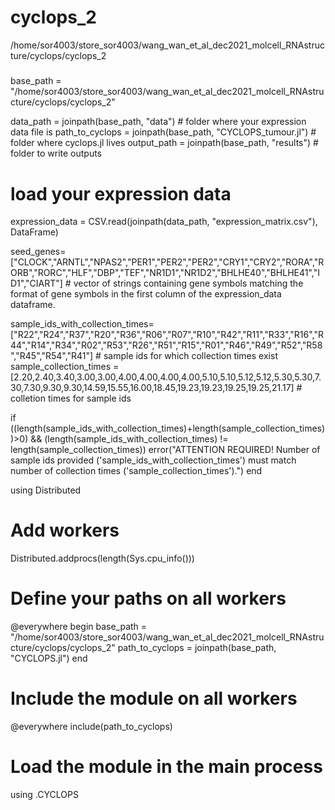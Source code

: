 # cyclops_2
/home/sor4003/store_sor4003/wang_wan_et_al_dec2021_molcell_RNAstructure/cyclops/cyclops_2

#####
base_path = "/home/sor4003/store_sor4003/wang_wan_et_al_dec2021_molcell_RNAstructure/cyclops/cyclops_2"

data_path = joinpath(base_path, "data")            # folder where your expression data file is
path_to_cyclops = joinpath(base_path, "CYCLOPS_tumour.jl")  # folder where cyclops.jl lives
output_path = joinpath(base_path, "results")      # folder to write outputs

# load your expression data
expression_data = CSV.read(joinpath(data_path, "expression_matrix.csv"), DataFrame)

seed_genes=["CLOCK","ARNTL","NPAS2","PER1","PER2","PER2","CRY1","CRY2","RORA","RORB","RORC","HLF","DBP","TEF","NR1D1","NR1D2","BHLHE40","BHLHE41","ID1","CIART"] # vector of strings containing gene symbols matching the format of gene symbols in the first column of the expression_data dataframe.

sample_ids_with_collection_times=["R22","R24","R37","R20","R36","R06","R07","R10","R42","R11","R33","R16","R44","R14","R34","R02","R53","R26","R51","R15","R01","R46","R49","R52","R58","R45","R54","R41"] # sample ids for which collection times exist
sample_collection_times = [2.20,2.40,3.40,3.00,3.00,4.00,4.00,4.00,4.00,5.10,5.10,5.12,5.12,5.30,5.30,7.30,7.30,9.30,9.30,14.59,15.55,16.00,18.45,19.23,19.23,19.25,19.25,21.17] # colletion times for sample ids

if ((length(sample_ids_with_collection_times)+length(sample_collection_times))>0) && (length(sample_ids_with_collection_times) != length(sample_collection_times))
    error("ATTENTION REQUIRED! Number of sample ids provided (\'sample_ids_with_collection_times\') must match number of collection times (\'sample_collection_times\').")
end




using Distributed

# Add workers
Distributed.addprocs(length(Sys.cpu_info()))

# Define your paths on all workers
@everywhere begin
    base_path = "/home/sor4003/store_sor4003/wang_wan_et_al_dec2021_molcell_RNAstructure/cyclops/cyclops_2"
    path_to_cyclops = joinpath(base_path, "CYCLOPS.jl")
end

# Include the module on all workers
@everywhere include(path_to_cyclops)

# Load the module in the main process
using .CYCLOPS

